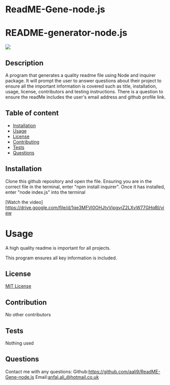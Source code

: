 # ReadME-Gene-node.js

# README-generator-node.js


  <img src="https://img.shields.io/badge/LICENSE-MIT-blue.svg">

## Description

A program that generates a quality readme file using Node and inquirer package.
It will prompt the user to answer questions about their project to ensure all
the important information is covered such as title, installation, usage, license,
contributors and testing instructions.
There is a question to ensure the readMe includes the user's email address and github profile link.

## Table of content

- [Installation](#installation)
- [Usage](#usage)
- [License](#license)
- [Contributing](#contributing)
- [Tests](#tests)
- [Questions](#questions)

## Installation

Clone this github repository and open the file. Ensuring you are in the correct file in the terminal, enter "npm install inquirer". Once it has installed, enter "node index.js" into the terminal

[Watch the video]  https://drive.google.com/file/d/1qe3MFVl0OHJtvVipgyrZ2LXvW77GHqBl/view

# Usage

A high quality readme is important for all projects.

This program ensures all key information is included.

## License

[MIT License]()

## Contribution

No other contributors

## Tests

Nothing used

## Questions

Contact me with any questions:
Github:https://github.com/aali9/ReadME-Gene-node.js
Email:anfal.ali_@hotmail.co.uk